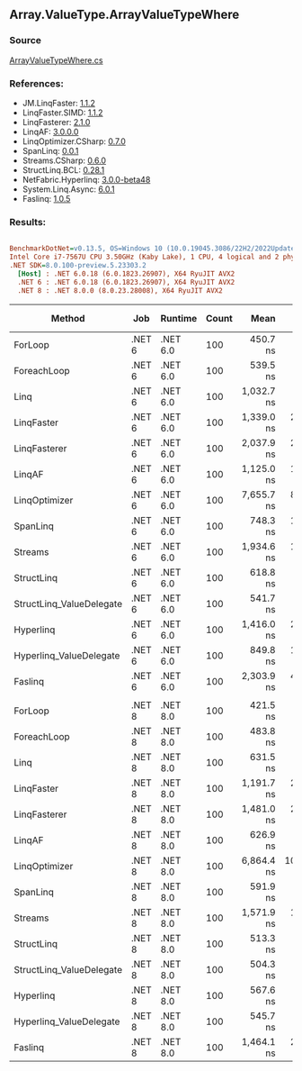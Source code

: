 ﻿## Array.ValueType.ArrayValueTypeWhere

### Source
[ArrayValueTypeWhere.cs](../LinqBenchmarks/Array/ValueType/ArrayValueTypeWhere.cs)

### References:
- JM.LinqFaster: [1.1.2](https://www.nuget.org/packages/JM.LinqFaster/1.1.2)
- LinqFaster.SIMD: [1.1.2](https://www.nuget.org/packages/LinqFaster.SIMD/1.0.3)
- LinqFasterer: [2.1.0](https://www.nuget.org/packages/LinqFasterer/2.1.0)
- LinqAF: [3.0.0.0](https://www.nuget.org/packages/LinqAF/3.0.0.0)
- LinqOptimizer.CSharp: [0.7.0](https://www.nuget.org/packages/LinqOptimizer.CSharp/0.7.0)
- SpanLinq: [0.0.1](https://www.nuget.org/packages/SpanLinq/0.0.1)
- Streams.CSharp: [0.6.0](https://www.nuget.org/packages/Streams.CSharp/0.6.0)
- StructLinq.BCL: [0.28.1](https://www.nuget.org/packages/StructLinq/0.28.1)
- NetFabric.Hyperlinq: [3.0.0-beta48](https://www.nuget.org/packages/NetFabric.Hyperlinq/3.0.0-beta48)
- System.Linq.Async: [6.0.1](https://www.nuget.org/packages/System.Linq.Async/6.0.1)
- Faslinq: [1.0.5](https://www.nuget.org/packages/Faslinq/1.0.5)

### Results:
``` ini

BenchmarkDotNet=v0.13.5, OS=Windows 10 (10.0.19045.3086/22H2/2022Update)
Intel Core i7-7567U CPU 3.50GHz (Kaby Lake), 1 CPU, 4 logical and 2 physical cores
.NET SDK=8.0.100-preview.5.23303.2
  [Host] : .NET 6.0.18 (6.0.1823.26907), X64 RyuJIT AVX2
  .NET 6 : .NET 6.0.18 (6.0.1823.26907), X64 RyuJIT AVX2
  .NET 8 : .NET 8.0.0 (8.0.23.28008), X64 RyuJIT AVX2


```
|                   Method |    Job |  Runtime | Count |       Mean |     Error |   StdDev |     Median |         Ratio | RatioSD |    Gen0 |    Gen1 | Allocated | Alloc Ratio |
|------------------------- |------- |--------- |------ |-----------:|----------:|---------:|-----------:|--------------:|--------:|--------:|--------:|----------:|------------:|
|                  ForLoop | .NET 6 | .NET 6.0 |   100 |   450.7 ns |   7.90 ns |  8.11 ns |   448.1 ns |      baseline |         |       - |       - |         - |          NA |
|              ForeachLoop | .NET 6 | .NET 6.0 |   100 |   539.5 ns |   3.46 ns |  3.07 ns |   538.3 ns |  1.19x slower |   0.02x |       - |       - |         - |          NA |
|                     Linq | .NET 6 | .NET 6.0 |   100 | 1,032.7 ns |   8.67 ns |  6.77 ns | 1,031.8 ns |  2.28x slower |   0.05x |  0.0496 |       - |     104 B |          NA |
|               LinqFaster | .NET 6 | .NET 6.0 |   100 | 1,339.0 ns |  25.71 ns | 72.08 ns | 1,304.0 ns |  2.97x slower |   0.14x |  4.7264 |       - |    9904 B |          NA |
|             LinqFasterer | .NET 6 | .NET 6.0 |   100 | 2,037.9 ns |  24.84 ns | 20.74 ns | 2,032.1 ns |  4.51x slower |   0.11x |  3.0174 |       - |    6328 B |          NA |
|                   LinqAF | .NET 6 | .NET 6.0 |   100 | 1,125.0 ns |  17.06 ns | 15.96 ns | 1,120.4 ns |  2.49x slower |   0.06x |       - |       - |         - |          NA |
|            LinqOptimizer | .NET 6 | .NET 6.0 |   100 | 7,655.7 ns |  87.55 ns | 81.90 ns | 7,657.2 ns | 16.96x slower |   0.38x | 52.0782 | 10.4065 |  134824 B |          NA |
|                 SpanLinq | .NET 6 | .NET 6.0 |   100 |   748.3 ns |  10.62 ns | 11.80 ns |   744.4 ns |  1.66x slower |   0.03x |       - |       - |         - |          NA |
|                  Streams | .NET 6 | .NET 6.0 |   100 | 1,934.6 ns |  12.91 ns | 10.78 ns | 1,933.2 ns |  4.28x slower |   0.09x |  0.3929 |       - |     824 B |          NA |
|               StructLinq | .NET 6 | .NET 6.0 |   100 |   618.8 ns |   5.46 ns |  4.56 ns |   617.8 ns |  1.37x slower |   0.03x |  0.0153 |       - |      32 B |          NA |
| StructLinq_ValueDelegate | .NET 6 | .NET 6.0 |   100 |   541.7 ns |   2.61 ns |  2.44 ns |   541.3 ns |  1.20x slower |   0.02x |       - |       - |         - |          NA |
|                Hyperlinq | .NET 6 | .NET 6.0 |   100 | 1,416.0 ns |  27.89 ns | 36.26 ns | 1,398.8 ns |  3.16x slower |   0.06x |       - |       - |         - |          NA |
|  Hyperlinq_ValueDelegate | .NET 6 | .NET 6.0 |   100 |   849.8 ns |  16.64 ns | 19.16 ns |   841.2 ns |  1.88x slower |   0.05x |       - |       - |         - |          NA |
|                  Faslinq | .NET 6 | .NET 6.0 |   100 | 2,303.9 ns |  43.54 ns | 93.74 ns | 2,252.3 ns |  5.08x slower |   0.19x |  3.0670 |       - |    6424 B |          NA |
|                          |        |          |       |            |           |          |            |               |         |         |         |           |             |
|                  ForLoop | .NET 8 | .NET 8.0 |   100 |   421.5 ns |   5.92 ns |  6.07 ns |   419.1 ns |      baseline |         |       - |       - |         - |          NA |
|              ForeachLoop | .NET 8 | .NET 8.0 |   100 |   483.8 ns |   1.96 ns |  1.74 ns |   483.9 ns |  1.15x slower |   0.02x |       - |       - |         - |          NA |
|                     Linq | .NET 8 | .NET 8.0 |   100 |   631.5 ns |   3.14 ns |  2.79 ns |   631.6 ns |  1.50x slower |   0.03x |  0.0496 |       - |     104 B |          NA |
|               LinqFaster | .NET 8 | .NET 8.0 |   100 | 1,191.7 ns |  23.70 ns | 35.47 ns | 1,186.3 ns |  2.87x slower |   0.10x |  4.7264 |       - |    9904 B |          NA |
|             LinqFasterer | .NET 8 | .NET 8.0 |   100 | 1,481.0 ns |  28.13 ns | 68.47 ns | 1,460.0 ns |  3.61x slower |   0.16x |  3.0193 |       - |    6328 B |          NA |
|                   LinqAF | .NET 8 | .NET 8.0 |   100 |   626.9 ns |   5.42 ns |  4.23 ns |   626.0 ns |  1.48x slower |   0.03x |       - |       - |         - |          NA |
|            LinqOptimizer | .NET 8 | .NET 8.0 |   100 | 6,864.4 ns | 108.25 ns | 84.52 ns | 6,831.9 ns | 16.25x slower |   0.28x | 62.4237 |  0.0610 |  134810 B |          NA |
|                 SpanLinq | .NET 8 | .NET 8.0 |   100 |   591.9 ns |   5.29 ns |  4.69 ns |   591.1 ns |  1.40x slower |   0.02x |       - |       - |         - |          NA |
|                  Streams | .NET 8 | .NET 8.0 |   100 | 1,571.9 ns |  13.44 ns | 13.20 ns | 1,569.8 ns |  3.73x slower |   0.07x |  0.3929 |       - |     824 B |          NA |
|               StructLinq | .NET 8 | .NET 8.0 |   100 |   513.3 ns |   4.64 ns |  3.62 ns |   512.1 ns |  1.21x slower |   0.02x |  0.0153 |       - |      32 B |          NA |
| StructLinq_ValueDelegate | .NET 8 | .NET 8.0 |   100 |   504.3 ns |   7.97 ns |  6.65 ns |   502.0 ns |  1.19x slower |   0.02x |       - |       - |         - |          NA |
|                Hyperlinq | .NET 8 | .NET 8.0 |   100 |   567.6 ns |   4.33 ns |  3.38 ns |   566.4 ns |  1.34x slower |   0.02x |       - |       - |         - |          NA |
|  Hyperlinq_ValueDelegate | .NET 8 | .NET 8.0 |   100 |   545.7 ns |   3.55 ns |  2.97 ns |   545.4 ns |  1.29x slower |   0.02x |       - |       - |         - |          NA |
|                  Faslinq | .NET 8 | .NET 8.0 |   100 | 1,464.1 ns |  28.31 ns | 33.70 ns | 1,453.0 ns |  3.48x slower |   0.11x |  3.0670 |       - |    6424 B |          NA |
